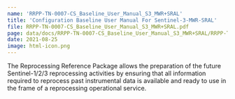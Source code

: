 ```yaml
---
name: 'RRPP-TN-0007-CS_Baseline_User_Manual_S3_MWR+SRAL'
title: 'Configuration Baseline User Manual For Sentinel-3-MWR-SRAL'
file: RRPP-TN-0007-CS_Baseline_User_Manual_S3_MWR+SRAL.pdf
page: data/docs/RRPP-TN-0007-CS_Baseline_User_Manual_S3_MWR+SRAL/RRPP-TN-0007-CS_Baseline_User_Manual_S3_MWR+SRAL.html
date: 2021-08-25
image: html-icon.png
---
```

The Reprocessing Reference Package allows the preparation of the future Sentinel-1/2/3 reprocessing activities by ensuring that all information required to reprocess past instrumental data is available and ready to use in the frame of a reprocessing operational service.
